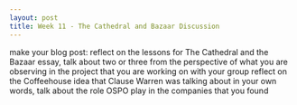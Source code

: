 ```yaml
---
layout: post
title: Week 11 - The Cathedral and Bazaar Discussion
---
```


make your blog post:
reflect on the lessons for The Cathedral and the Bazaar essay, talk about two or three from the perspective of what you are observing in the project that you are working on with your group
reflect on the Coffeehouse idea that Clause Warren was talking about
in your own words, talk about the role OSPO play in the companies that you found